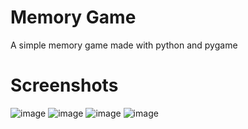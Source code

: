 # Memory Game

A simple memory game made with python and pygame

# Screenshots

![image](https://user-images.githubusercontent.com/90514547/138630064-e096f278-52df-4455-b6e9-5432369603a8.png)
![image](https://user-images.githubusercontent.com/90514547/138630105-800f5167-4376-4536-8f61-f3a5b94c61da.png)
![image](https://user-images.githubusercontent.com/90514547/138630168-6adecd4c-a5e4-4694-a5fc-1f4f3c4f1252.png)
![image](https://user-images.githubusercontent.com/90514547/138630290-2695bfdc-8a56-4887-893a-164e434787d5.png)
